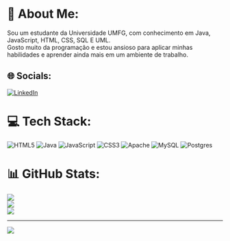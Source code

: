 # 💫 About Me:
Sou um estudante da Universidade UMFG, com conhecimento em Java, JavaScript, HTML, CSS, SQL E UML. <br>Gosto muito da programação e estou ansioso para aplicar minhas habilidades e aprender ainda mais em um ambiente de trabalho.


## 🌐 Socials:
[![LinkedIn](https://img.shields.io/badge/LinkedIn-%230077B5.svg?logo=linkedin&logoColor=white)](https://linkedin.com/in/www.linkedin.com/in/paulo-sprocati-599680280) 

# 💻 Tech Stack:
![HTML5](https://img.shields.io/badge/html5-%23E34F26.svg?style=for-the-badge&logo=html5&logoColor=white) ![Java](https://img.shields.io/badge/java-%23ED8B00.svg?style=for-the-badge&logo=openjdk&logoColor=white) ![JavaScript](https://img.shields.io/badge/javascript-%23323330.svg?style=for-the-badge&logo=javascript&logoColor=%23F7DF1E) ![CSS3](https://img.shields.io/badge/css3-%231572B6.svg?style=for-the-badge&logo=css3&logoColor=white) ![Apache](https://img.shields.io/badge/apache-%23D42029.svg?style=for-the-badge&logo=apache&logoColor=white) ![MySQL](https://img.shields.io/badge/mysql-4479A1.svg?style=for-the-badge&logo=mysql&logoColor=white) ![Postgres](https://img.shields.io/badge/postgres-%23316192.svg?style=for-the-badge&logo=postgresql&logoColor=white)
# 📊 GitHub Stats:
![](https://github-readme-stats.vercel.app/api?username=PauloSprocati&theme=vision-friendly-dark&hide_border=false&include_all_commits=false&count_private=false)<br/>
![](https://github-readme-streak-stats.herokuapp.com/?user=PauloSprocati&theme=vision-friendly-dark&hide_border=false)<br/>
![](https://github-readme-stats.vercel.app/api/top-langs/?username=PauloSprocati&theme=vision-friendly-dark&hide_border=false&include_all_commits=false&count_private=false&layout=compact)

---
[![](https://visitcount.itsvg.in/api?id=PauloSprocati&icon=1&color=7)](https://visitcount.itsvg.in)

<!---
PauloSprocati/PauloSprocati is a ✨ special ✨ repository because its `README.md` (this file) appears on your GitHub profile.
You can click the Preview link to take a look at your changes.
--->
